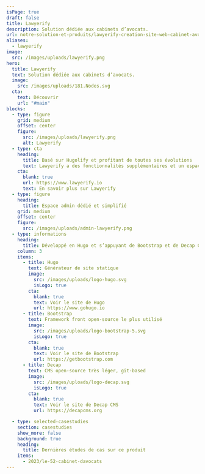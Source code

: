 ```yaml
---
isPage: true
draft: false
title: Lawyerify
description: Solution dédiée aux cabinets d’avocats.
url: notre-solution-et-produits/lawyerify-creation-site-web-cabinet-avocat
aliases:
  - lawyerify
image:
  src: /images/uploads/lawyerify.png
hero:
  title: Lawyerify
  text: Solution dédiée aux cabinets d’avocats.
  image:
    src: /images/uploads/181.Nodes.svg
  cta:
    text: Découvrir
    url: "#main"
blocks:
  - type: figure
    grid: medium
    offset: center
    figure:
      src: /images/uploads/lawyerify.png
      alt: Lawyerify
  - type: cta
    heading:
      title: Basé sur Hugolify et profitant de toutes ses évolutions
      text: Lawyerify a des fonctionnalités supplémentaires et un espace admin dédié à l’univers du métier d’avocat.
    cta:
      blank: true
      url: https://www.lawyerify.io
      text: En savoir plus sur Lawyerify
  - type: figure
    heading:
      title: Espace admin dédié et simplifié
    grid: medium
    offset: center
    figure:
      src: /images/uploads/admin-lawyerify.png
  - type: informations
    heading:
      title: Développé en Hugo et s’appuyant de Bootstrap et de Decap CMS
    column: 3
    items:
      - title: Hugo
        text: Générateur de site statique
        image:
          src: /images/uploads/logo-hugo.svg
          isLogo: true
        cta:
          blank: true
          text: Voir le site de Hugo
          url: https://www.gohugo.io
      - title: Bootstrap
        text: Framework front open-source le plus utilisé
        image:
          src: /images/uploads/logo-bootstrap-5.svg
          isLogo: true
        cta:
          blank: true
          text: Voir le site de Bootstrap
          url: https://getbootstrap.com
      - title: Decap
        text: CMS open-source très léger, git-based
        image:
          src: /images/uploads/logo-decap.svg
          isLogo: true
        cta:
          blank: true
          text: Voir le site de Decap CMS
          url: https://decapcms.org

  - type: selected-casestudies
    section: casestudies
    show_more: false
    background: true
    heading:
      title: Dernières études de cas sur ce produit
    items:
      - 2023/le-52-cabinet-davocats
---
```


